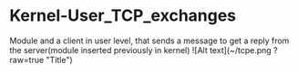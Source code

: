 # Kernel-User_TCP_exchanges
Module and a client in user level, that sends a message to get a reply from the server(module inserted previously in kernel)
![Alt text](~/tcpe.png ?raw=true "Title")
